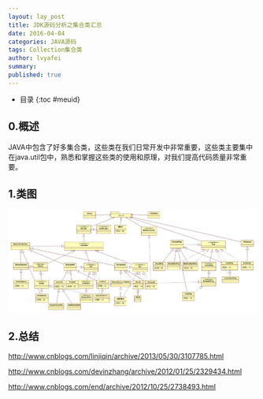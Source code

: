 ```yaml
---
layout: lay_post
title: JDK源码分析之集合类汇总
date: 2016-04-04
categories: JAVA源码
tags: Collection集合类
author: lvyafei
summary:
published: true
---
```


* 目录
{:toc #meuid}

## 0.概述

JAVA中包含了好多集合类，这些类在我们日常开发中非常重要，这些类主要集中在java.util包中，熟悉和掌握这些类的使用和原理，对我们提高代码质量非常重要。
<!-- more -->

## 1.类图

![集合类图](/images/java源码/集合-类图.jpg)

## 2.总结

http://www.cnblogs.com/linjiqin/archive/2013/05/30/3107785.html

http://www.cnblogs.com/devinzhang/archive/2012/01/25/2329434.html

http://www.cnblogs.com/end/archive/2012/10/25/2738493.html
